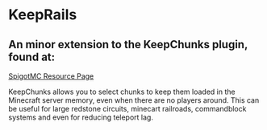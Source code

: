 # KeepRails
## An minor extension to the KeepChunks plugin, found at:
[SpigotMC Resource Page](https://www.spigotmc.org/resources/23307/)

KeepChunks allows you to select chunks to keep them loaded in the Minecraft server memory, even when there are no players around. This can be useful for large redstone circuits, minecart railroads, commandblock systems and even for reducing teleport lag.
